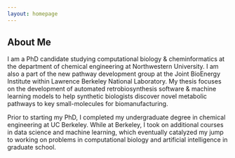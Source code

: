 ```yaml
---
layout: homepage
---
```


## About Me

I am a PhD candidate studying computational biology & cheminformatics at the department of chemical engineering at Northwestern University. I am also a part of the new pathway development group at the Joint BioEnergy Institute within Lawrence Berkeley National Laboratory. My thesis focuses on the development of automated retrobiosynthesis software & machine learning models to help synthetic biologists discover novel metabolic pathways to key small-molecules for biomanufacturing. 

Prior to starting my PhD, I completed my undergraduate degree in chemical engineering at UC Berkeley. While at Berkeley, I took on additional courses in data science and machine learning, which eventually catalyzed my jump to working on problems in computational biology and artificial intelligence in graduate school.
